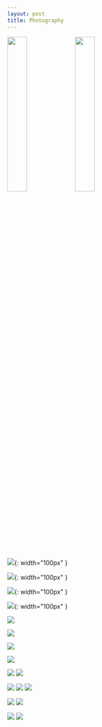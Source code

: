 ```yaml
---
layout: post
title: Photography
---
```


<img src="/images/flames.jpg" alt="" style="width:30%;">  <img src="/images/port2.png" alt="" style="width:30%;">









![](https://kyragunluk.github.io/images/print5.png){: width="100px" }








![](https://kyragunluk.github.io/images/print3.png){: width="100px" }








![](https://kyragunluk.github.io/images/print16.png){: width="100px" }








![](https://kyragunluk.github.io/images/print8.png){: width="100px" }









![](https://kyragunluk.github.io/images/print10.png)








![](https://kyragunluk.github.io/images/print17.png)









![](https://kyragunluk.github.io/images/print26.png)









![](https://kyragunluk.github.io/images/print27.png)








![](https://kyragunluk.github.io/images/port4.png)
![](https://kyragunluk.github.io/images/port7.png)








![](https://kyragunluk.github.io/images/rocks.png)
![](https://kyragunluk.github.io/images/tire.png)
![](https://kyragunluk.github.io/images/calmwater.png)









![](https://kyragunluk.github.io/images/port6.png)
![](https://kyragunluk.github.io/images/port9.png)








![](https://kyragunluk.github.io/images/port5.png)
![](https://kyragunluk.github.io/images/port8.png)
